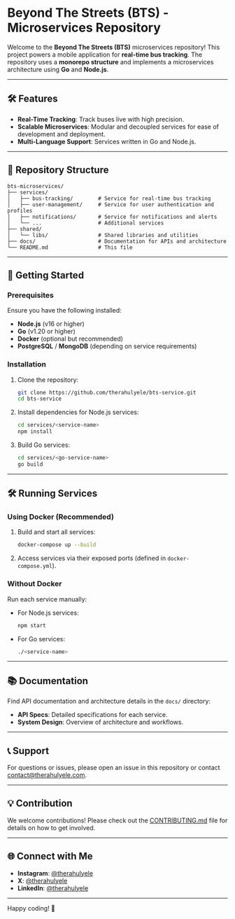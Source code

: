 # Beyond The Streets (BTS) - Microservices Repository

Welcome to the **Beyond The Streets (BTS)** microservices repository! This project powers a mobile application for **real-time bus tracking**. The repository uses a **monorepo structure** and implements a microservices architecture using **Go** and **Node.js**.

---

## 🛠️ Features

- **Real-Time Tracking**: Track buses live with high precision.
- **Scalable Microservices**: Modular and decoupled services for ease of development and deployment.
- **Multi-Language Support**: Services written in Go and Node.js.

---

## 📁 Repository Structure

```
bts-microservices/
├── services/
│   ├── bus-tracking/        # Service for real-time bus tracking
│   ├── user-management/     # Service for user authentication and profiles
│   ├── notifications/       # Service for notifications and alerts
│   └── ...                  # Additional services
├── shared/
│   └── libs/                # Shared libraries and utilities
├── docs/                    # Documentation for APIs and architecture
└── README.md                # This file
```

---

## 🚀 Getting Started

### Prerequisites

Ensure you have the following installed:

- **Node.js** (v16 or higher)
- **Go** (v1.20 or higher)
- **Docker** (optional but recommended)
- **PostgreSQL** / **MongoDB** (depending on service requirements)

### Installation

1. Clone the repository:
   ```bash
   git clone https://github.com/therahulyele/bts-service.git
   cd bts-service
   ```

2. Install dependencies for Node.js services:
   ```bash
   cd services/<service-name>
   npm install
   ```

3. Build Go services:
   ```bash
   cd services/<go-service-name>
   go build
   ```

---

## 🛠️ Running Services

### Using Docker (Recommended)
1. Build and start all services:
   ```bash
   docker-compose up --build
   ```

2. Access services via their exposed ports (defined in `docker-compose.yml`).

### Without Docker
Run each service manually:
- For Node.js services:
  ```bash
  npm start
  ```
- For Go services:
  ```bash
  ./<service-name>
  ```

---

## 📚 Documentation

Find API documentation and architecture details in the `docs/` directory:
- **API Specs**: Detailed specifications for each service.
- **System Design**: Overview of architecture and workflows.

---

## 📞 Support

For questions or issues, please open an issue in this repository or contact [contact@therahulyele.com](mailto:contact@therahulyele.com).

---

## 💡 Contribution

We welcome contributions! Please check out the [CONTRIBUTING.md](CONTRIBUTING.md) file for details on how to get involved.

---

## 🌐 Connect with Me

- **Instagram**: [@therahulyele](https://instagram.com/therahulyele)
- **X**: [@therahulyele](https://x.com/therahulyele)
- **LinkedIn**: [@therahulyele](https://linkedin.com/in/therahulyele)

---

Happy coding! 🚀